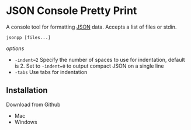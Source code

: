 JSON Console Pretty Print
=========================

A console tool for formatting [JSON][json] data. Accepts a list of files or stdin.

    jsonpp [files...]

*options*

* `-indent=2` Specify the number of spaces to use for indentation, default is 2. Set to `-indent=0` to output compact JSON on a single line
* `-tabs` Use tabs for indentation

Installation
------------

Download from Github

* Mac
* Windows

[json]: http://www.json.org